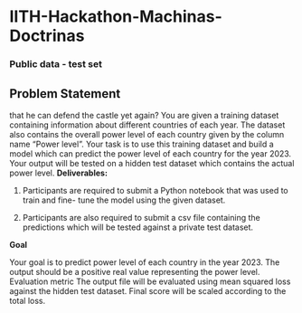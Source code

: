 # IITH-Hackathon-Machinas-Doctrinas
### Public data - test set
## Problem Statement
that he can defend the castle yet again?
You are given a training dataset containing information about different countries of each
year. The dataset also contains the overall power level of each country given by the column
name “Power level”. Your task is to use this training dataset and build a model which can
predict the power level of each country for the year 2023. Your output will be tested on a
hidden test dataset which contains the actual power level.
**Deliverables:**

1. Participants are required to submit a Python notebook that was used to train and fine-
tune the model using the given dataset.

2. Participants are also required to submit a csv file containing the predictions which will be
tested against a private test dataset.

**Goal**

Your goal is to predict power level of each country in the year 2023. The output should be a
positive real value representing the power level.
Evaluation metric
The output file will be evaluated using mean squared loss against the hidden test dataset.
Final score will be scaled according to the total loss.

